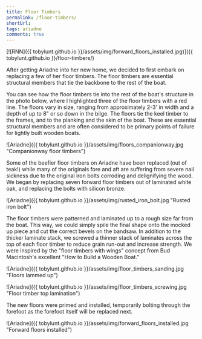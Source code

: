 ```yaml
---
title: Floor Timbers
permalink: /floor-timbers/
shortUrl: 
tags: ariadne
comments: true
---
```


[![RNN]({{ tobylunt.github.io }}/assets/img/forward_floors_installed.jpg)]({{ tobylunt.github.io }}/floor-timbers/)

After getting Ariadne into her new home, we decided to first embark on
replacing a few of her floor timbers. The floor timbers are essential
structural members that tie the backbone to the rest of the boat.

<!--more-->

You can see how the floor timbers tie into the rest of the boat's
structure in the photo below, where I highlighted three of the floor
timbers with a red line. The floors vary in size, ranging from
approximately 2-3' in width and a depth of up to 8" or so down in the
bilge. The floors tie the keel timber to the frames, and to the
planking and the skin of the boat. These are essential structural
members and are often considered to be primary points of failure for
lightly built wooden boats. 

![Ariadne]({{ tobylunt.github.io }}/assets/img/floors_companionway.jpg "Companionway floor timbers")

Some of the beefier floor timbers on Ariadne have been replaced (out
of teak!) while many of the originals fore and aft are suffering from
severe nail sickness due to the original iron bolts corroding and
delignifying the wood. We began by replacing seven forward floor
timbers out of laminated white oak, and replacing the bolts with
silicon bronze.

![Ariadne]({{ tobylunt.github.io }}/assets/img/rusted_iron_bolt.jpg "Rusted iron bolt")

The floor timbers were patterned and laminated up to a rough size far
from the boat. This way, we could simply spile the final shape onto
the mocked up piece and cut the correct bevels on the bandsaw. In
addition to the thicker laminate stack, we screwed a thinner stack of
laminates across the top of each floor timber to reduce grain run-out
and increase strength. We were inspired by the "floor timbers with
wings" concept from Bud Macintosh's excellent "How to Build a Wooden
Boat."

![Ariadne]({{ tobylunt.github.io }}/assets/img/floor_timbers_sanding.jpg "Floors lammed up")

![Ariadne]({{ tobylunt.github.io }}/assets/img/floor_timbers_screwing.jpg "Floor timber top lamination")

The new floors were primed and installed, temporarily bolting through
the forefoot as the forefoot itself will be replaced next.

![Ariadne]({{ tobylunt.github.io }}/assets/img/forward_floors_installed.jpg "Forward floors installed")
